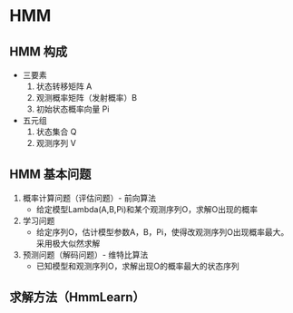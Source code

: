 # HMM
## HMM 构成
* 三要素
   1. 状态转移矩阵 A
   2. 观测概率矩阵（发射概率）B
   3. 初始状态概率向量 Pi
* 五元组
   1. 状态集合 Q
   2. 观测序列 V
   
## HMM 基本问题
1. 概率计算问题（评估问题）- 前向算法
   * 给定模型Lambda(A,B,Pi)和某个观测序列O，求解O出现的概率
2. 学习问题
    * 给定序列O，估计模型参数A，B，Pi，使得改观测序列O出现概率最大。采用极大似然求解
3. 预测问题（解码问题）- 维特比算法
    * 已知模型和观测序列O，求解出现O的概率最大的状态序列


## 求解方法（HmmLearn）

